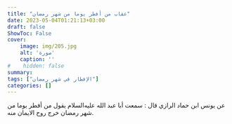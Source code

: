 ```yaml
---
title: "عقاب من أفطر يوما من شهر رمضان"
date: 2023-05-04T01:21:13+03:00
draft: false
ShowToc: False
cover:
    image: img/205.jpg
    alt: 'صورة'
    caption: ''
#    hidden: false
summary: 
tags: ["الإفطار في شهر رمضان"]
categories: []
---
```

عن يونس
ابن حماد الرازي قال : سمعت أبا عبد الله عليه‌السلام يقول من أفطر يوما من
شهر رمضان خرج روح الايمان منه.

